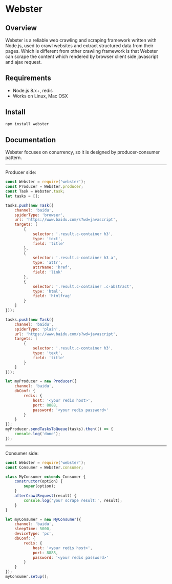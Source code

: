 # Webster

## Overview
Webster is a reliable web crawling and scraping framework written with Node.js, used to crawl websites and extract structured data from their pages. Which is different from other crawling framework is that Webster can scrape the content which rendered by browser client side javascript and ajax request.

## Requirements
- Node.js 8.x+, redis
- Works on Linux, Mac OSX

## Install
```bash
npm install webster
```

## Documentation
Webster focuses on conurrency, so it is designed by producer-consumer pattern.

------
Producer side:

```javascript
const Webster = require('webster');
const Producer = Webster.producer;
const Task = Webster.task;
let tasks = [];

tasks.push(new Task({
    channel: 'baidu',
    spiderType: 'browser',
    url: 'https://www.baidu.com/s?wd=javascript',
    targets: [
        {
            selector: '.result.c-container h3',
            type: 'text',
            field: 'title'
        },
        {
            selector: '.result.c-container h3 a',
            type: 'attr',
            attrName: 'href',
            field: 'link'
        },
        {
            selector: '.result.c-container .c-abstract',
            type: 'html',
            field: 'htmlfrag'
        }
    ]
}));

tasks.push(new Task({
    channel: 'baidu',
    spiderType: 'plain',
    url: 'https://www.baidu.com/s?wd=javascript',
    targets: [
        {
            selector: '.result.c-container h3',
            type: 'text',
            field: 'title'
        }
    ]
}));

let myProducer = new Producer({
    channel: 'baidu',
    dbConf: {
        redis: {
            host: '<your redis host>',
            port: 8888,
            password: '<your redis password>'
        }
    }
});
myProducer.sendTasksToQueue(tasks).then(() => {
    console.log('done');
});
````
------
Consumer side:

```javascript
const Webster = require('webster');
const Consumer = Webster.consumer;

class MyConsumer extends Consumer {
    constructor(option) {
        super(option);
    }
    afterCrawlRequest(result) {
        console.log('your scrape result:', result);
    }
}

let myConsumer = new MyConsumer({
    channel: 'baidu',
    sleepTime: 5000,
    deviceType: 'pc',
    dbConf: {
        redis: {
            host: '<your redis host>',
            port: 8888,
            password: '<your redis password>'
        }
    }
});
myConsumer.setup();
```